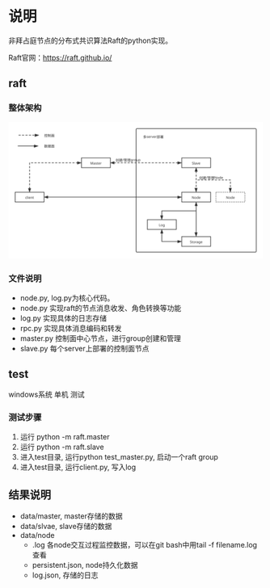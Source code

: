 # 说明

非拜占庭节点的分布式共识算法Raft的python实现。

Raft官网：https://raft.github.io/


## raft
### 整体架构
![](./resource/raft.svg)


### 文件说明

- node.py, log.py为核心代码。
- node.py 实现raft的节点消息收发、角色转换等功能
- log.py 实现具体的日志存储
- rpc.py 实现具体消息编码和转发
- master.py 控制面中心节点，进行group创建和管理
- slave.py 每个server上部署的控制面节点

## test
windows系统 单机 测试

### 测试步骤
1. 运行 python -m raft.master
2. 运行 python -m raft.slave
3. 进入test目录, 运行python test_master.py, 启动一个raft group
4. 进入test目录, 运行client.py, 写入log

## 结果说明
- data/master, master存储的数据
- data/slvae, slave存储的数据
- data/node 
    - .log 各node交互过程监控数据，可以在git bash中用tail -f filename.log查看
    - persistent.json, node持久化数据
    - log.json, 存储的日志
